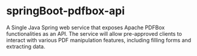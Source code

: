 # springBoot-pdfbox-api
A Single Java Spring web service that exposes Apache PDFBox functionalities as an API. The service will allow pre-approved clients to interact with various PDF manipulation features, including filling forms and extracting data.

